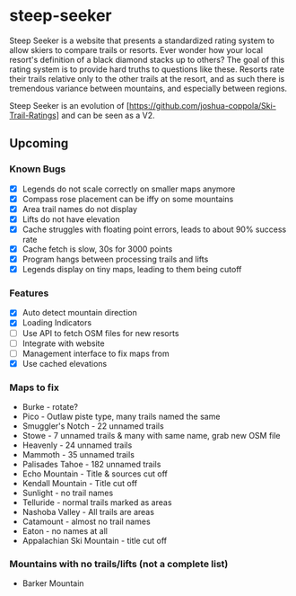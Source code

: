 # steep-seeker

Steep Seeker is a website that presents a standardized rating system to allow skiers to compare trails or resorts. Ever wonder how your local resort's definition of a black diamond stacks up to others? The goal of this rating system is to provide hard truths to questions like these. Resorts rate their trails relative only to the other trails at the resort, and as such there is tremendous variance between mountains, and especially between regions.

Steep Seeker is an evolution of [https://github.com/joshua-coppola/Ski-Trail-Ratings] and can be seen as a V2.

## Upcoming

### Known Bugs

- [x] Legends do not scale correctly on smaller maps anymore
- [x] Compass rose placement can be iffy on some mountains
- [x] Area trail names do not display
- [x] Lifts do not have elevation
- [x] Cache struggles with floating point errors, leads to about 90% success rate
- [x] Cache fetch is slow, 30s for 3000 points
- [x] Program hangs between processing trails and lifts
- [x] Legends display on tiny maps, leading to them being cutoff

### Features

- [x] Auto detect mountain direction
- [x] Loading Indicators
- [ ] Use API to fetch OSM files for new resorts
- [ ] Integrate with website
- [ ] Management interface to fix maps from
- [x] Use cached elevations

### Maps to fix

- Burke - rotate?
- Pico - Outlaw piste type, many trails named the same
- Smuggler's Notch - 22 unnamed trails
- Stowe - 7 unnamed trails & many with same name, grab new OSM file
- Heavenly - 24 unnamed trails
- Mammoth - 35 unnamed trails
- Palisades Tahoe - 182 unnamed trails
- Echo Mountain - Title & sources cut off
- Kendall Mountain - Title cut off
- Sunlight - no trail names
- Telluride - normal trails marked as areas
- Nashoba Valley - All trails are areas
- Catamount - almost no trail names
- Eaton - no names at all
- Appalachian Ski Mountain - title cut off

### Mountains with no trails/lifts (not a complete list)

- Barker Mountain
  